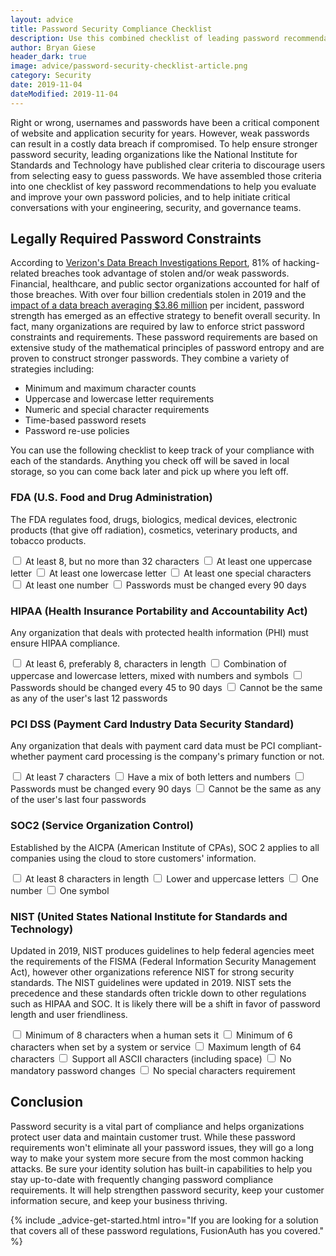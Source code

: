 ```yaml
---
layout: advice
title: Password Security Compliance Checklist
description: Use this combined checklist of leading password recommendations to strengthen your company's password security policy, meet compliance standards, and minimize the risk of data theft.
author: Bryan Giese
header_dark: true
image: advice/password-security-checklist-article.png
category: Security
date: 2019-11-04
dateModified: 2019-11-04
---
```


Right or wrong, usernames and passwords have been a critical component of website and application security for years. However, weak passwords can result in a costly data breach if compromised. To help ensure stronger password security, leading organizations like the National Institute for Standards and Technology have published clear criteria to discourage users from selecting easy to guess passwords. We have assembled those criteria into one checklist of key password recommendations to help you evaluate and improve your own password policies, and to help initiate critical conversations with your engineering, security, and governance teams.

## Legally Required Password Constraints

According to [Verizon's Data Breach Investigations Report](https://enterprise.verizon.com/resources/reports/dbir/ "Jump to Verizon's site"), 81% of hacking-related breaches took advantage of stolen and/or weak passwords. Financial, healthcare, and public sector organizations accounted for half of those breaches. With over four billion credentials stolen in 2019 and the [impact of a data breach averaging $3.86 million](https://www.forbes.com/sites/niallmccarthy/2018/07/13/the-average-cost-of-a-data-breach-is-highest-in-the-u-s-infographic/ "Jump to Forbes article") per incident, password strength has emerged as an effective strategy to benefit overall security. In fact, many organizations are required by law to enforce strict password constraints and requirements. These password requirements are based on extensive study of the mathematical principles of password entropy and are proven to construct stronger passwords. They combine a variety of strategies including:

- Minimum and maximum character counts
- Uppercase and lowercase letter requirements
- Numeric and special character requirements
- Time-based password resets
- Password re-use policies

You can use the following checklist to keep track of your compliance with each of the standards. Anything you check off will be saved in local storage, so you can come back later and pick up where you left off.

### FDA (U.S. Food and Drug Administration)

The FDA regulates food, drugs, biologics, medical devices, electronic products (that give off radiation), cosmetics, veterinary products, and tobacco products.

<label class="d-block">
<input type="checkbox" name="1"/> At least 8, but no more than 32 characters
</label>
<label class="d-block">
<input type="checkbox" name="2"/> At least one uppercase letter
</label>
<label class="d-block">
<input type="checkbox" name="3"/> At least one lowercase letter
</label>
<label class="d-block">
<input type="checkbox" name="4"/> At least one special characters
</label>
<label class="d-block">
<input type="checkbox" name="5"/> At least one number
</label>
<label class="d-block">
<input type="checkbox" name="6"/> Passwords must be changed every 90 days
</label>

### HIPAA (Health Insurance Portability and Accountability Act)

Any organization that deals with protected health information (PHI) must ensure HIPAA compliance.

<label class="d-block">
<input type="checkbox" name="7"/> At least 6, preferably 8, characters in length
</label>
<label class="d-block">
<input type="checkbox" name="8"/> Combination of uppercase and lowercase letters, mixed with numbers and symbols
</label>
<label class="d-block">
<input type="checkbox" name="9"/> Passwords should be changed every 45 to 90 days
</label>
<label class="d-block">
<input type="checkbox" name="10"/> Cannot be the same as any of the user's last 12 passwords
</label>

### PCI DSS (Payment Card Industry Data Security Standard)

Any organization that deals with payment card data must be PCI compliant-whether payment card processing is the company's primary function or not.

<label class="d-block">
<input type="checkbox" name="11"/> At least 7 characters
</label>
<label class="d-block">
<input type="checkbox" name="12"/> Have a mix of both letters and numbers
</label>
<label class="d-block">
<input type="checkbox" name="13"/> Passwords must be changed every 90 days
</label>
<label class="d-block">
<input type="checkbox" name="14"/> Cannot be the same as any of the user's last four passwords
</label>

### SOC2 (Service Organization Control)

Established by the AICPA (American Institute of CPAs), SOC 2 applies to all companies using the cloud to store customers' information.

<label class="d-block">
<input type="checkbox" name="15"/> At least 8 characters in length
</label>
<label class="d-block">
<input type="checkbox" name="16"/> Lower and uppercase letters
</label>
<label class="d-block">
<input type="checkbox" name="17"/> One number
</label>
<label class="d-block">
<input type="checkbox" name="18"/> One symbol
</label>

### NIST (United States National Institute for Standards and Technology)

Updated in 2019, NIST produces guidelines to help federal agencies meet the requirements of the FISMA (Federal Information Security Management Act), however other organizations reference NIST for strong security standards. The NIST guidelines were updated in 2019. NIST sets the precedence and these standards often trickle down to other regulations such as HIPAA and SOC. It is likely there will be a shift in favor of password length and user friendliness.

<label class="d-block">
<input type="checkbox" name="19"/> Minimum of 8 characters when a human sets it
</label>
<label class="d-block">
<input type="checkbox" name="20"/> Minimum of 6 characters when set by a system or service
</label>
<label class="d-block">
<input type="checkbox" name="21"/> Maximum length of 64 characters
</label>
<label class="d-block">
<input type="checkbox" name="22"/> Support all ASCII characters (including space)
</label>
<label class="d-block">
<input type="checkbox" name="23"/> No mandatory password changes
</label>
<label class="d-block">
<input type="checkbox" name="24"/> No special characters requirement
</label>

## Conclusion

Password security is a vital part of compliance and helps organizations protect user data and maintain customer trust. While these password requirements won't eliminate all your password issues, they will go a long way to make your system more secure from the most common hacking attacks. Be sure your identity solution has built-in capabilities to help you stay up-to-date with frequently changing password compliance requirements. It will help strengthen password security, keep your customer information secure, and keep your business thriving.

{% include _advice-get-started.html intro="If you are looking for a solution that covers all of these password regulations, FusionAuth has you covered." %}

<script type="text/javascript">
Prime.Document.onReady(function() {
  Prime.Document.query('input[type=checkbox]').each(function(e) {
    var value = Prime.Storage.getLocalObject('fusionAuthPasswordChecklist' + e.getAttribute('name'));
    if (value) {
      e.setChecked(value);
    }
    
    e.addEventListener('change', function(event) {
      var element = new Prime.Document.Element(event.currentTarget);
      Prime.Storage.setLocalObject('fusionAuthPasswordChecklist' + element.getAttribute('name'), element.isChecked());
    });
  });
});
</script>